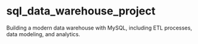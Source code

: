 # sql_data_warehouse_project
Building a modern data warehouse with MySQL, including ETL processes, data modeling, and analytics.
